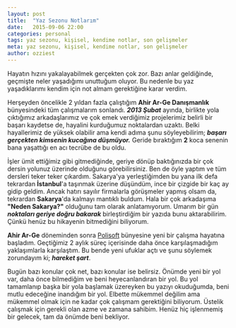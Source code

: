 ```yaml
---
layout: post
title:  "Yaz Sezonu Notlarım"
date:   2015-09-06 22:00
categories: personal
tags: yaz sezonu, kişisel, kendime notlar, son gelişmeler
meta: yaz sezonu, kişisel, kendime notlar, son gelişmeler
author: ozziest
---
```


Hayatın hızını yakalayabilmek gerçekten çok zor. Bazı anlar geldiğinde, geçmişte neler yaşadığımı unuttuğum oluyor. Bu nedenle bu yaz yaşadıklarımı kendim için not almam gerektiğine karar verdim.

Herşeyden öncelikle 2 yıldan fazla çalıştığım **Ahir Ar-Ge Danışmanlık** bünyesindeki tüm çalışmalarım sonlandı. ***2013 Şubat*** ayında, birlikte yola çıktığımız arkadaşlarımız ve çok emek verdiğimiz projelerimiz belirli bir başarı kaydetse de, hayalini kurduğumuz noktalardan uzaktı. Belki hayallerimiz de yüksek olabilir ama kendi adıma şunu söyleyebilirim; ***başarı gerçekten kimsenin kucağına düşmüyor.*** Geride bıraktığım **2** koca senenin bana yaşattığı en acı tecrübe de bu oldu. 

İşler ümit ettiğimiz gibi gitmediğinde, geriye dönüp baktığınızda bir çok dersin yolunuz üzerinde olduğunu görebilirsiniz. Ben de öyle yaptım ve tüm dersleri teker teker çıkardım. Sakarya'ya yerleştiğimden bu yana ilk defa tekrardan **İstanbul**'a taşınmak üzerine düşündüm, ince bir çizgide bir kaç ay gidip geldim. Ancak hatırı sayılır firmalarla görüşmeler yapmış olsam da, tekrardan **Sakarya**'da kalmayı mantıklı buldum. Hala bir çok arkadaşıma **"Neden Sakarya?"** olduğunu tam olarak anlatamıyorum. Umarım bir gün ***noktaları geriye doğru bakarak*** birleştirdiğim bir yazıda bunu aktarabilirim. Çünkü henüz bu hikayenin bitmediğini biliyorum.

**Ahir Ar-Ge** döneminden sonra [Polisoft](http://polisoft.com.tr) bünyesine yeni bir çalışma hayatına başladım. Geçtiğimiz 2 aylık süreç içerisinde daha önce karşılaşmadığım yaklaşımlarla karşılaştım. Bu bende yeni ufuklar açtı ve şunu söylemek zorundayım ki; ***hareket şart***.

Bugün bazı konular çok net, bazı konular ise belirsiz. Önümde yeni bir yol var, daha önce bilmediğim ve beni heyecanlandıran bir yol. Bu yol tamamlanıp başka bir yola başlamak üzereyken bu yazıyı okuduğumda, beni mutlu edeceğine inandığım bir yol. Elbette mükemmel değilim ama mükemmel olmak için ne kadar çok çalışmam gerektiğini biliyorum. Üstelik çalışmak için gerekli olan azme ve zamana sahibim. Henüz hiç işlenmemiş bir gelecek, tam da önümde beni bekliyor.
